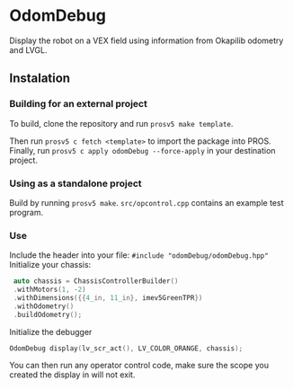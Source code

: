 # OdomDebug
Display the robot on a VEX field using information from Okapilib odometry and LVGL.
## Instalation
### Building for an external project
To build, clone the repository and run `prosv5 make template`.

Then run `prosv5 c fetch <template>` to import the package into PROS.
Finally, run `prosv5 c apply odomDebug --force-apply` in your destination project.
### Using as a standalone project
Build by running `prosv5 make`.
`src/opcontrol.cpp` contains an example test program.
### Use
Include the header into your file:
`#include "odomDebug/odomDebug.hpp"`
Initialize your chassis:
```cpp
 auto chassis = ChassisControllerBuilder()
 .withMotors(1, -2)
 .withDimensions({{4_in, 11_in}, imev5GreenTPR})
 .withOdometry()
 .buildOdometry();
```
Initialize the debugger
```cpp
OdomDebug display(lv_scr_act(), LV_COLOR_ORANGE, chassis);
```
You can then run any operator control code, make sure the scope you created the display in will not exit.
